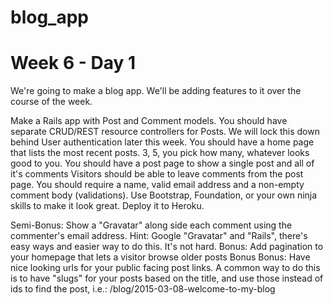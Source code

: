 # blog_app
# Week 6 - Day 1

We're going to make a blog app. We'll be adding features to it over the course of the week.

 Make a Rails app with Post and Comment models.
 You should have separate CRUD/REST resource controllers for Posts. We will lock this down behind User authentication later this week.
 You should have a home page that lists the most recent posts. 3, 5, you pick how many, whatever looks good to you.
 You should have a post page to show a single post and all of it's comments
 Visitors should be able to leave comments from the post page. You should require a name, valid email address and a non-empty comment body (validations).
 Use Bootstrap, Foundation, or your own ninja skills to make it look great.
 Deploy it to Heroku.
 

 Semi-Bonus: Show a "Gravatar" along side each comment using the commenter's email address. Hint: Google "Gravatar" and "Rails", there's easy ways and easier way to do this. It's not hard.
 Bonus: Add pagination to your homepage that lets a visitor browse older posts
 Bonus Bonus: Have nice looking urls for your public facing post links. A common way to do this is to have "slugs" for your posts based on the title, and use those instead of ids to find the post, i.e.: /blog/2015-03-08-welcome-to-my-blog

